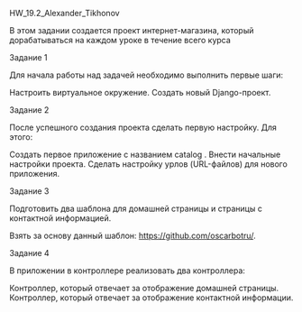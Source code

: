 HW_19.2_Alexander_Tikhonov

В этом задании создается проект интернет-магазина, который дорабатываться на каждом 
уроке в течение всего курса

Задание 1

Для начала работы над задачей необходимо выполнить первые шаги:

   Настроить виртуальное окружение.
   Создать новый Django-проект.

Задание 2

После успешного создания проекта сделать первую настройку. Для этого:

   Создать первое приложение с названием catalog .
   Внести начальные настройки проекта.
   Сделать настройку урлов (URL-файлов) для нового приложения.

Задание 3

Подготовить два шаблона для домашней страницы и страницы с контактной информацией.

   Взять за основу данный шаблон: https://github.com/oscarbotru/.

Задание 4

В приложении в контроллере реализовать два контроллера:

   Контроллер, который отвечает за отображение домашней страницы.
   Контроллер, который отвечает за отображение контактной информации.

